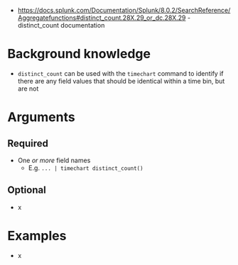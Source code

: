 - https://docs.splunk.com/Documentation/Splunk/8.0.2/SearchReference/Aggregatefunctions#distinct_count.28X.29_or_dc.28X.29 - distinct_count
  documentation
# Background knowledge
- `distinct_count` can be used with the `timechart` command to identify if there are any field values that should be identical within a time bin, but
  are not
# Arguments
## Required
- One *or more* field names
  - E.g. `... | timechart distinct_count()`
## Optional
- x
# Examples
- x
